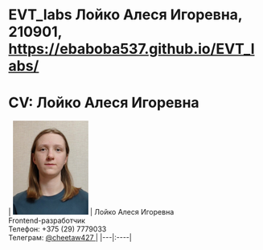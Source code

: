 # EVT_labs Лойко Алеся Игоревна, 210901, https://ebaboba537.github.io/EVT_labs/

# CV: Лойко Алеся Игоревна

| <img src="lab_10/foto.jpg" width="150"> | Лойко Алеся Игоревна <br>Frontend-разработчик <br>Телефон: +375 (29) 7779033 <br>Телеграм: [@cheetaw427
](https://t.me/cheetaw427) |
|---|:----|

